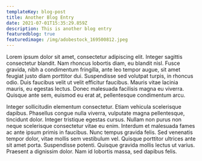 ```yaml
---
templateKey: blog-post
title: Another Blog Entry
date: 2021-07-01T15:35:29.859Z
description: This is another blog entry
featuredblog: true
featuredimage: /img/adobestock_169500812.jpeg
---
```

Lorem ipsum dolor sit amet, consectetur adipiscing elit. Integer sagittis consectetur blandit. Nam rhoncus lobortis diam, eu blandit nisl. Fusce gravida, nibh a condimentum fringilla, ante leo tempor augue, sit amet feugiat justo diam porttitor dui. Suspendisse sed volutpat turpis, in rhoncus odio. Duis faucibus velit ut velit efficitur faucibus. Mauris vitae lacinia mauris, eu egestas lectus. Donec malesuada facilisis magna eu viverra. Quisque ante sem, euismod eu erat at, pellentesque condimentum arcu.

Integer sollicitudin elementum consectetur. Etiam vehicula scelerisque dapibus. Phasellus congue nulla viverra, vulputate magna pellentesque, tincidunt dolor. Integer tristique egestas cursus. Nullam non purus non neque scelerisque consectetur vitae eu enim. Interdum et malesuada fames ac ante ipsum primis in faucibus. Nunc tempus gravida felis. Sed venenatis tempor dolor, vitae mollis sem vestibulum vel. Quisque porttitor ultrices ante sit amet porta. Suspendisse potenti. Quisque gravida mollis lectus ut varius. Praesent a dignissim dolor. Nam id lobortis massa, sed dapibus felis.